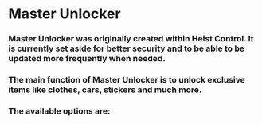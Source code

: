 # Master Unlocker

### Master Unlocker was originally created within Heist Control. It is currently set aside for better security and to be able to be updated more frequently when needed.

### The main function of Master Unlocker is to unlock exclusive items like clothes, cars, stickers and much more.

### The available options are:
